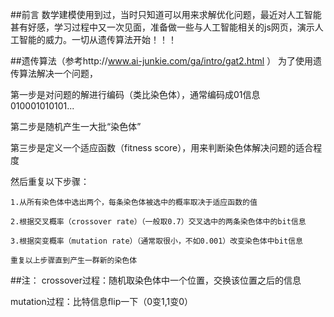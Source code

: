 ##前言
  数学建模使用到过，当时只知道可以用来求解优化问题，最近对人工智能甚有好感，学习过程中又一次见面，准备做一些与人工智能相关的js网页，演示人工智能的威力。一切从遗传算法开始！！！

##遗传算法（参考http://www.ai-junkie.com/ga/intro/gat2.html ）
  为了使用遗传算法解决一个问题，
  
  第一步是对问题的解进行编码（类比染色体），通常编码成01信息  010001010101...
  
  第二步是随机产生一大批“染色体”
  
  第三步是定义一个适应函数（fitness score），用来判断染色体解决问题的适合程度
  
  然后重复以下步骤：
  
    1.从所有染色体中选出两个，每条染色体被选中的概率取决于适应函数的值
    
    2.根据交叉概率（crossover rate）（一般取0.7）交叉选中的两条染色体中的bit信息
    
    3.根据突变概率（mutation rate）（通常取很小，不如0.001）改变染色体中bit信息
    
    重复以上步骤直到产生一群新的染色体
    

##注：
  crossover过程：随机取染色体中一个位置，交换该位置之后的信息
  
  mutation过程：比特信息flip一下（0变1,1变0）
